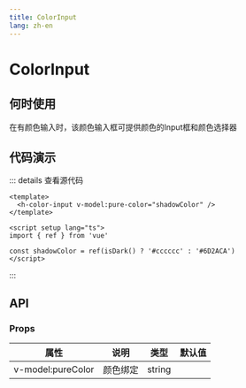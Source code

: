 ```yaml
---
title: ColorInput
lang: zh-en
---
```

# ColorInput

## 何时使用

在有颜色输入时，该颜色输入框可提供颜色的Input框和颜色选择器

## 代码演示

<h-color-input />

::: details 查看源代码

```vue
<template>
  <h-color-input v-model:pure-color="shadowColor" />
</template>

<script setup lang="ts">
import { ref } from 'vue'

const shadowColor = ref(isDark() ? '#cccccc' : '#6D2ACA')
</script>

```

:::

## API

### Props

| 属性              | 说明     | 类型   | 默认值 |
| ----------------- | -------- | ------ | ------ |
| v-model:pureColor | 颜色绑定 | string |        |
